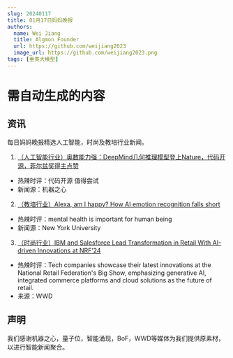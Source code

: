 ```yaml
---
slug: 20240117
title: 01月17日妈妈晚报
authors:
  name: Wei Jiang
  title: Algmon Founder
  url: https://github.com/weijiang2023
  image_url: https://github.com/weijiang2023.png
tags: [垂类大模型]
---
```


# 需自动生成的内容
## 资讯
每日妈妈晚报精选人工智能，时尚及教培行业新闻。

1. [（人工智能行业）奥数能力强：DeepMind几何推理模型登上Nature，代码开源，菲尔兹奖得主点赞](https://mp.weixin.qq.com/s/z3XCeMYu5E3DM-zs-Tgxnw)
* 热辣时评：代码开源 值得尝试
* 新闻源：机器之心

2. [（教培行业）Alexa, am I happy? How AI emotion recognition falls short](https://www.nyu.edu/about/news-publications/news/2023/december/alexa--am-i-happy--how-ai-emotion-recognition-falls-short.html)
* 热辣时评：mental health is important for human being
* 新闻源：New York University

3. [（时尚行业）IBM and Salesforce Lead Transformation in Retail With AI-driven Innovations at NRF’24](https://wwd.com/business-news/technology/ibm-and-salesforce-lead-transformation-with-ai-driven-innovations-at-nrf24-1236128901/)
* 热辣时评：Tech companies showcase their latest innovations at the National Retail Federation's Big Show, emphasizing generative AI, integrated commerce platforms and cloud solutions as the future of retail.
* 来源：WWD

## 声明

我们感谢机器之心，量子位，智能涌现，BoF，WWD等媒体为我们提供原素材，以进行智能新闻聚合。